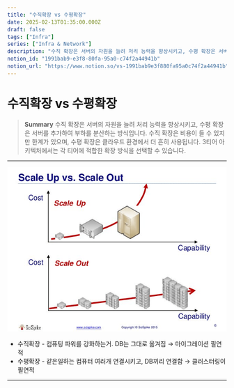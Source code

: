 ```yaml
---
title: "수직확장 vs 수평확장"
date: 2025-02-13T01:35:00.000Z
draft: false
tags: ["Infra"]
series: ["Infra & Network"]
description: "수직 확장은 서버의 자원을 늘려 처리 능력을 향상시키고, 수평 확장은 서버를 추가하여 부하를 분산하는 방식입니다. 수직 확장은 비용이 들 수 있지만 한계가 있으며, 수평 확장은 클라우드 환경에서 더 흔히 사용됩니다. 3티어 아키텍처에서는 각 티어에 적합한 확장 방식을 선택할 수 있습니다."
notion_id: "1991bab9-e3f8-80fa-95a0-c74f2a44941b"
notion_url: "https://www.notion.so/vs-1991bab9e3f880fa95a0c74f2a44941b"
---
```


# 수직확장 vs 수평확장

> **Summary**
> 수직 확장은 서버의 자원을 늘려 처리 능력을 향상시키고, 수평 확장은 서버를 추가하여 부하를 분산하는 방식입니다. 수직 확장은 비용이 들 수 있지만 한계가 있으며, 수평 확장은 클라우드 환경에서 더 흔히 사용됩니다. 3티어 아키텍처에서는 각 티어에 적합한 확장 방식을 선택할 수 있습니다.

---

![Image](image_35eb4ffb5d53.png)

- 수직확장 - 컴퓨팅 파워를 강화하는거. DB는 그대로 옮겨짐 → 마이그레이션 필연적
- 수평확장 - 같은일하는 컴퓨터 여러개 연결시키고, DB끼리 연결함 → 클러스터링이 필연적
---

